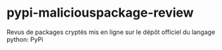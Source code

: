 # pypi-maliciouspackage-review
Revus de packages cryptés mis en ligne sur le dépôt officiel du langage python: PyPi
